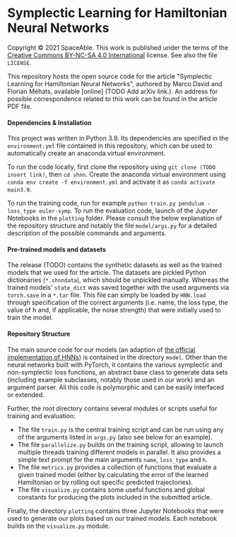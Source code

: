 Symplectic Learning for Hamiltonian Neural Networks
========
Copyright © 2021 SpaceAble. This work is published under the terms of the
[Creative Commons BY-NC-SA 4.0 International](https://creativecommons.org/licenses/by-nc-sa/4.0/) license.
See also the file ```LICENSE```.

This repository hosts the open source code for the article "Symplectic Learning for Hamiltonian Neural Networks",
authored by Marco David and Florian Méhats, available [online] (TODO Add arXiv link.). An address for possible
correspondence related to this work can be found in the article PDF file. 

#### Dependencies & Installation

This project was written in Python 3.9. Its dependencies are specified in the `environment.yml` file
contained in this repository, which can be used to automatically create an anaconda virtual environment.

To run the code locally, first clone the repository using ```git clone (TODO insert link)```, then ```cd shnn```.
Create the anaconda virtual environment using ```conda env create -f environment.yml``` and activate it as
```conda activate main3.9```.

To run the training code, run for example ```python train.py pendulum -loss_type euler-symp```.
To run the evaluation code, launch of the Jupyter Notebooks in the ```plotting``` folder. Please consult the below
explanation of the repository structure and notably the file ```model/args.py``` for a detailed description of the
possible commands and arguments.


#### Pre-trained models and datasets

The release (TODO) contains the synthetic datasets as well as the trained models
that we used for the article. The datasets are pickled Python dictionaries (`*.shnndata`), which should be unpickled
manually. Whereas the trained models' `state_dict` was saved together with the used arguments via `torch.save` in a
`*.tar` file. This file can simply be loaded by ```HNN.load``` through specification of the correct arguments (i.e. 
name, the loss type, the value of h and, if applicable, the noise strength) that
were initially used to train the model.


#### Repository Structure

The main source code for our models (an adaption of [the official implementation of HNNs](https://github.com/greydanus/hamiltonian-nn))
is contained in the directory `model`. Other than the neural networks built with PyTorch, it contains the
various symplectic and non-symplectic loss functions, an abstract base class to generate data sets (including
example subclasses, notably those used in our work) and an argument parser. All this code is polymorphic and
can be easily interfaced or extended.

Further, the root directory contains several modules or scripts useful for training and evaluation:
- The file `train.py` is the central training script and can be run using any of the arguments listed in `args.py`
(also see below for an example).
- The file `parallelize.py` builds on the training script, allowing to launch multiple threads training different models
in parallel. It also provides a simple text prompt for the main arguments `name`, `loss_type` and `h`.
- The file `metrics.py` provides a collection of functions that evaluate a given trained model (either by calculating
the error of the learned Hamiltonian or by rolling out specific predicted trajectories).
- The file `visualize.py` contains some useful functions and global constants for producing the plots included
in the submitted article.

Finally, the directory `plotting` contains three Jupyter Notebooks that were used to generate our plots based on our
trained models. Each notebook builds on the `visualize.py` module.
